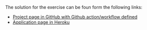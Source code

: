 The solution for the exercise can be foun form the following links:
* [Project page in GitHub with Github action/workflow defined](https://github.com/mikeleppane/simple-todo-app-nodejs)  
* [Application page in Heroku](https://dashboard.heroku.com/apps/simple-todo-app-with-nodejs)